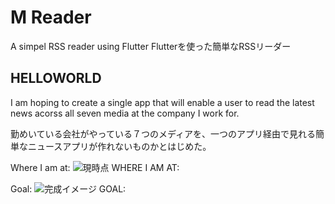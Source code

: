 # M Reader

A simpel RSS reader using Flutter
Flutterを使った簡単なRSSリーダー

## HELLOWORLD

I am hoping to create a single app that will enable a user to read the latest news acorss all seven media at the company I work for. 

勤めいている会社がやっている７つのメディアを、一つのアプリ経由で見れる簡単なニュースアプリが作れないものかとはじめた。

Where I am at:
![現時点 WHERE I AM AT: ](https://i.imgur.com/WgYgx8F.png)

Goal:
![完成イメージ GOAL:](https://i.imgur.com/C9z0wxX.png)

